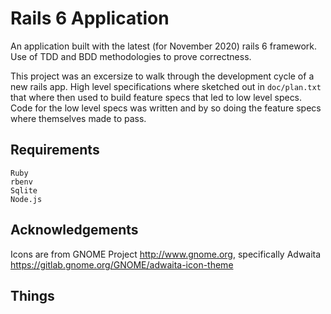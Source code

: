 # Rails 6 Application

An application built with the latest (for November 2020) rails 6 framework. Use of TDD and BDD methodologies to prove correctness.

This project was an excersize to walk through the development cycle of a new rails app. High level specifications where sketched out in `doc/plan.txt` that where then used to build feature specs that led to low level specs. Code for the low level specs was written and by so doing the feature specs where themselves made to pass.

## Requirements

    Ruby
    rbenv
    Sqlite
    Node.js

## Acknowledgements

Icons are from GNOME Project http://www.gnome.org, specifically Adwaita https://gitlab.gnome.org/GNOME/adwaita-icon-theme

## Things

